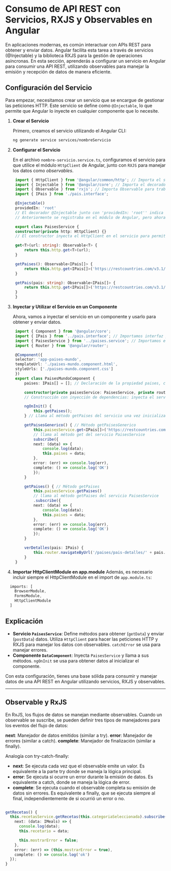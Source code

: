 # Consumo de API REST con Servicios, RXJS y Observables en Angular

En aplicaciones modernas, es común interactuar con APIs REST para obtener y enviar datos. Angular facilita esta tarea a través de servicios (@Injectable) y la biblioteca RXJS para la gestión de operaciones asíncronas. En esta sección, aprenderás a configurar un servicio en Angular para consumir una API REST, utilizando observables para manejar la emisión y recepción de datos de manera eficiente.

## Configuración del Servicio

Para empezar, necesitamos crear un servicio que se encargue de gestionar las peticiones HTTP. Este servicio se define como `@Injectable`, lo que permite que Angular lo inyecte en cualquier componente que lo necesite.

1. **Crear el Servicio**

   Primero, creamos el servicio utilizando el Angular CLI:

   ```bash
   ng generate service services/nombreServicio
   ```

2. **Configurar el Servicio**

   En el archivo `nombre-servicio.service.ts`, configuramos el servicio para que utilice el módulo `HttpClient` de Angular, junto con `RXJS` para manejar los datos como *observables*.

   ```typescript
    import { HttpClient } from '@angular/common/http'; // Importa el servicio HttpClient para hacer peticiones HTTP.
    import { Injectable } from '@angular/core'; // Importa el decorador Injectable para que este servicio pueda ser inyectado en otros componentes o servicios.
    import { Observable } from 'rxjs'; // Importa Observable para trabajar con datos asíncronos. RxJS es una librería para programación reactiva que permite trabajar con flujos de datos asíncronos y eventos.
    import { IPais } from './pais.interface';

    @Injectable()
    providedIn: 'root'
    // El decorador @Injectable junto con 'providedIn: 'root'' indica que este servicio es un singleton y puede ser inyectado en cualquier parte de la aplicación.
    // Anteriormente se registraba en el módulo de Angular, pero ahora se hace con providedIn. 

    export class PaisesService {
    constructor(private http: HttpClient) {}
    // El constructor inyecta el HttpClient en el servicio para permitir hacer peticiones HTTP.

    get<T>(url: string): Observable<T> {
        return this.http.get<T>(url);
    }

    getPaises(): Observable<IPais[]> {
        return this.http.get<IPais[]>('https://restcountries.com/v3.1/all');
    }

    getPais(pais: string): Observable<IPais[]> {
        return this.http.get<IPais[]>('https://restcountries.com/v3.1/name/' + pais + '?fullText=true');
    }
    }
   ```

3. **Inyectar y Utilizar el Servicio en un Componente**

   Ahora, vamos a inyectar el servicio en un componente y usarlo para obtener y enviar datos.

   ```typescript
    import { Component } from '@angular/core';
    import { IPais } from '../pais.interface'; // Importamos interfaz para tipar los datos obtenidos de la API
    import { PaisesService } from '../paises.service'; // Importamos el servicio
    import { Router } from '@angular/router';

    @Component({
    selector: 'app-paises-mundo',
    templateUrl: './paises-mundo.component.html',
    styleUrls: ['./paises-mundo.component.css']
    })
    export class PaisesMundoComponent {
        paises: IPais[] = []; // Declaración de la propiedad paises, con tipo Array-IPais

        constructor(private paisesService: PaisesService, private router: Router) {}
        // Construcción con inyección de dependencias: inyecta el servicio PaisesService, (e inyecta el Router)

        ngOnInit() {
            this.getPaises();
        } // Llama al método getPaises del servicio una vez inicializado el componente

        getPaisesGenerico() { // Método getPaisesGenerico
            this.paisesService.get<IPais[]>('https://restcountries.com/v3.1/all').
            // llama al método get del servicio PaisesService
            subscribe({
            next: (data) => {
                console.log(data);
                this.paises = data;
            },
            error: (err) => console.log(err),
            complete: () => console.log('OK')
            });
        }

        getPaises() { // Método getPaises
            this.paisesService.getPaises()
            // llama al método getPaises del servicio PaisesService
            .subscribe({
            next: (data) => {
                console.log(data);
                this.paises = data;
            },
            error: (err) => console.log(err),
            complete: () => console.log('OK')
            });
        }

        verDetalles(pais: IPais) {
            this.router.navigateByUrl('/paises/pais-detalles/' + pais.name.common);
        }
    }
   ```
4. **Importar HttpClientModule en app.module**
Además, es necesario incluir siempre el HttpClientModule en el import de `app.module.ts`:

```ts
  imports: [
    BrowserModule,
    FormsModule,
    HttpClientModule
  ]
```

## Explicación

- **Servicio `PaisesService`**: Define métodos para obtener (`getData`) y enviar (`postData`) datos. Utiliza `HttpClient` para hacer las peticiones HTTP y RXJS para manejar los datos con observables. `catchError` se usa para manejar errores.
- **Componente `DataComponent`**: Inyecta `PaisesService` y llama a sus métodos. `ngOnInit` se usa para obtener datos al inicializar el componente.

Con esta configuración, tienes una base sólida para consumir y manejar datos de una API REST en Angular utilizando servicios, RXJS y observables.


------------

## Observable y RxJS

En RxJS, los flujos de datos se manejan mediante observables. Cuando un observable se suscribe, se pueden definir tres tipos de manejadores para los eventos del flujo de datos:

**next**: Manejador de datos emitidos (similar a try).
**error**: Manejador de errores (similar a catch).
**complete**: Manejador de finalización (similar a finally).

Analogía con try-catch-finally:
- **next**: Se ejecuta cada vez que el observable emite un valor. Es equivalente a la parte try donde se maneja la lógica principal.
- **error**: Se ejecuta si ocurre un error durante la emisión de datos. Es equivalente a catch, donde se maneja la lógica de error.
- **complete**: Se ejecuta cuando el observable completa su emisión de datos sin errores. Es equivalente a finally, que se ejecuta siempre al final, independientemente de si ocurrió un error o no.

```ts

getRecetas() {
  this.recetasService.getRecetas(this.categoriaSeleccionada).subscribe({
    next: (data: IMeals) => {
      console.log(data);
      this.recetario = data;

      this.mostrarError = false;
    },
    error: (err) => (this.mostrarError = true),
    complete: () => console.log('ok')
  });
}

```